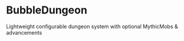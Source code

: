 # BubbleDungeon
Lightweight configurable dungeon system with optional MythicMobs &amp; advancements
